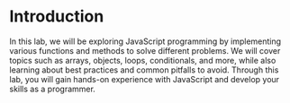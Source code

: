 # Introduction

In this lab, we will be exploring JavaScript programming by implementing various functions and methods to solve different problems. We will cover topics such as arrays, objects, loops, conditionals, and more, while also learning about best practices and common pitfalls to avoid. Through this lab, you will gain hands-on experience with JavaScript and develop your skills as a programmer.

